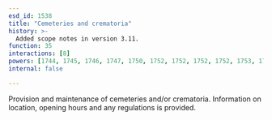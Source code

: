 ```yaml
---
esd_id: 1538
title: "Cemeteries and crematoria"
history: >-
  Added scope notes in version 3.11.
function: 35
interactions: [8]
powers: [1744, 1745, 1746, 1747, 1750, 1752, 1752, 1752, 1752, 1753, 1753, 1753, 1753, 1755, 1755, 1755, 1755, 1755, 1756, 1756, 1756, 1756, 1757, 1757, 1757, 1757, 2167]
internal: false

---
```


Provision and maintenance of cemeteries and/or crematoria.  Information on location, opening hours and any regulations is provided.

